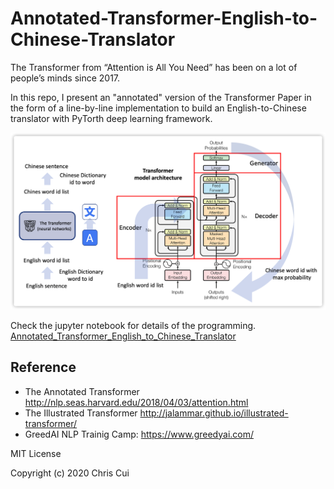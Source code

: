 # Annotated-Transformer-English-to-Chinese-Translator

The Transformer from “Attention is All You Need” has been on a lot of people’s minds since 2017.

In this repo, I present an "annotated" version of the Transformer Paper in the form of a line-by-line implementation to build an English-to-Chinese translator with PyTorth deep learning framework.

![Transformer_Englihs_to_Chinese](document/images/English-to-Chinese.png)

Check the jupyter notebook for details of the programming.
[Annotated_Transformer_English_to_Chinese_Translator](Annotated_Transformer_English_to_Chinese_Translator.ipynb)

## Reference

- The Annotated Transformer http://nlp.seas.harvard.edu/2018/04/03/attention.html
- The Illustrated Transformer http://jalammar.github.io/illustrated-transformer/
- GreedAI NLP Trainig Camp: https://www.greedyai.com/

MIT License

Copyright (c) 2020 Chris Cui
